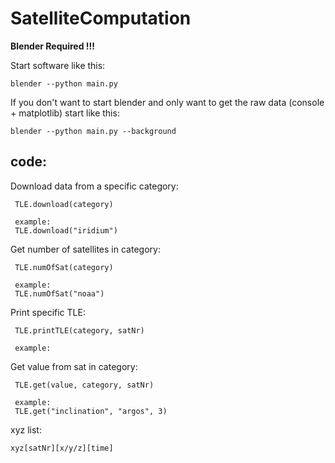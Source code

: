 # SatelliteComputation

**Blender Required !!!**

Start software like this:

    blender --python main.py

If you don't want to start blender and only want to get the raw data
(console + matplotlib) start like this:

    blender --python main.py --background

## code:
Download data from a specific category:

     TLE.download(category)

     example:
     TLE.download("iridium")

Get number of satellites in category:

     TLE.numOfSat(category)

     example:
     TLE.numOfSat("noaa")

Print specific TLE:

     TLE.printTLE(category, satNr)

     example:

Get value from sat in category:

     TLE.get(value, category, satNr)

     example:
     TLE.get("inclination", "argos", 3)

xyz list:

    xyz[satNr][x/y/z][time]
